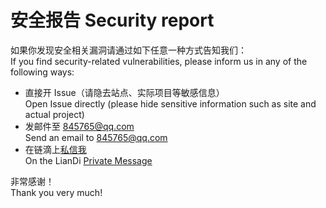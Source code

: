 # 安全报告 Security report

如果你发现安全相关漏洞请通过如下任意一种方式告知我们：\
If you find security-related vulnerabilities, please inform us in any of the following ways:

* 直接开 Issue（请隐去站点、实际项目等敏感信息）\
  Open Issue directly (please hide sensitive information such as site and actual project)
* 发邮件至 845765@qq.com\
  Send an email to 845765@qq.com
* 在链滴上[私信我](https://ld246.com/chats/88250) \
  On the LianDi [Private Message](https://ld246.com/chats/88250)

非常感谢！\
Thank you very much!
